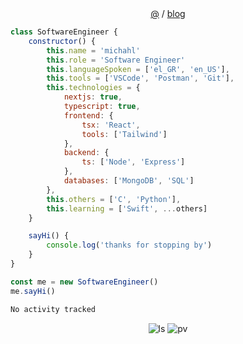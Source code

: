 <div align="center">
    <a href="https://michahl.com">@</a>
    <a>/</a>
    <a href="https://blog.michahl.com">blog</a>
    <p></p>
</div>

```javascript
class SoftwareEngineer {
    constructor() {
        this.name = 'michahl'
        this.role = 'Software Engineer'
        this.languageSpoken = ['el_GR', 'en_US'],
        this.tools = ['VSCode', 'Postman', 'Git'],
        this.technologies = {
            nextjs: true,
            typescript: true,
            frontend: {
                tsx: 'React',
                tools: ['Tailwind']
            },
            backend: {
                ts: ['Node', 'Express']
            },
            databases: ['MongoDB', 'SQL']
        },
        this.others = ['C', 'Python'],
        this.learning = ['Swift', ...others]
    }

    sayHi() {
        console.log('thanks for stopping by')
    }
}

const me = new SoftwareEngineer()
me.sayHi()
```

<!--START_SECTION:waka-->

```txt
No activity tracked
```

<!--END_SECTION:waka-->

<div align="center">
  <img src="https://img.shields.io/github/last-commit/michahl/michahl" alt="ls"/>
  <img src="https://pageview.vercel.app/?github_user=michahl" alt="pv"/>
</div>
